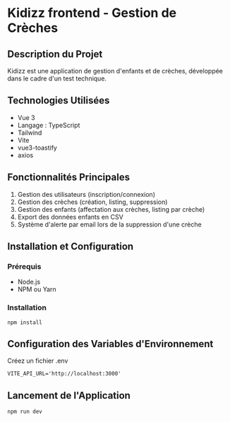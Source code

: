 # Kidizz frontend - Gestion de Crèches

## Description du Projet

Kidizz est une application de gestion d'enfants et de crèches, développée dans le cadre d'un test technique.

## Technologies Utilisées

- Vue 3
- Langage : TypeScript
- Tailwind
- Vite
- vue3-toastify
- axios

## Fonctionnalités Principales

1. Gestion des utilisateurs (inscription/connexion)
2. Gestion des crèches (création, listing, suppression)
3. Gestion des enfants (affectation aux crèches, listing par crèche)
4. Export des données enfants en CSV
5. Système d'alerte par email lors de la suppression d'une crèche

## Installation et Configuration

### Prérequis

- Node.js
- NPM ou Yarn

### Installation

`npm install`

## Configuration des Variables d'Environnement

Créez un fichier .env

```
VITE_API_URL='http://localhost:3000'
```

## Lancement de l'Application

`npm run dev`
